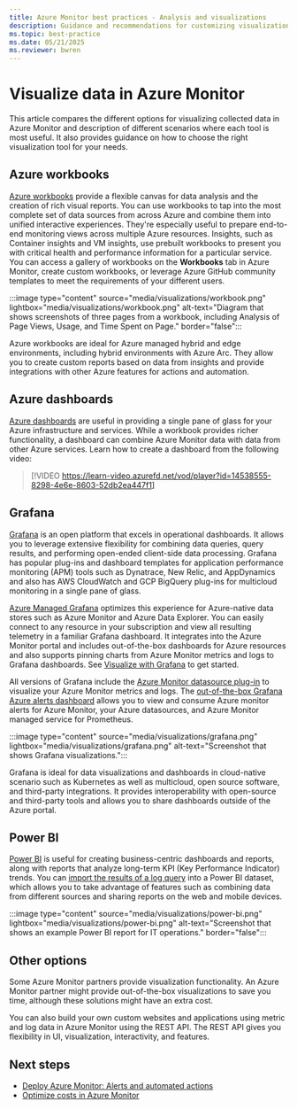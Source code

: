 ```yaml
---
title: Azure Monitor best practices - Analysis and visualizations
description: Guidance and recommendations for customizing visualizations beyond standard analysis features in Azure Monitor.
ms.topic: best-practice
ms.date: 05/21/2025
ms.reviewer: bwren
---
```


# Visualize data in Azure Monitor

This article compares the different options for visualizing collected data in Azure Monitor and description of different scenarios where each tool is most useful. It also provides guidance on how to choose the right visualization tool for your needs.

## Azure workbooks

[Azure workbooks](../visualize/workbooks-overview.md) provide a flexible canvas for data analysis and the creation of rich visual reports. You can use workbooks to tap into the most complete set of data sources from across Azure and combine them into unified interactive experiences. They're especially useful to prepare end-to-end monitoring views across multiple Azure resources. Insights, such as Container insights and VM insights, use prebuilt workbooks to present you with critical health and performance information for a particular service. You can access a gallery of workbooks on the **Workbooks** tab in Azure Monitor, create custom workbooks, or leverage Azure GitHub community templates to meet the requirements of your different users.

:::image type="content" source="media/visualizations/workbook.png" lightbox="media/visualizations/workbook.png" alt-text="Diagram that shows screenshots of three pages from a workbook, including Analysis of Page Views, Usage, and Time Spent on Page." border="false":::

Azure workbooks are ideal for Azure managed hybrid and edge environments, including hybrid environments with Azure Arc. They allow you to create custom reports based on data from insights and provide integrations with other Azure features for actions and automation.

## Azure dashboards

[Azure dashboards](/azure/azure-portal/azure-portal-dashboards) are useful in providing a single pane of glass for your Azure infrastructure and services. While a workbook provides richer functionality, a dashboard can combine Azure Monitor data with data from other Azure services. Learn how to create a dashboard from the following video:

> [!VIDEO https://learn-video.azurefd.net/vod/player?id=14538555-8298-4e6e-8603-52db2ea447f1]


## Grafana

[Grafana](https://grafana.com/) is an open platform that excels in operational dashboards. It allows you to leverage extensive flexibility for combining data queries, query results, and performing open-ended client-side data processing. Grafana has popular plug-ins and dashboard templates for application performance monitoring (APM) tools such as Dynatrace, New Relic, and AppDynamics and also has AWS CloudWatch and GCP BigQuery plug-ins for multicloud monitoring in a single pane of glass.

[Azure Managed Grafana](/azure/managed-grafana/overview) optimizes this experience for Azure-native data stores such as Azure Monitor and Azure Data Explorer. You can easily connect to any resource in your subscription and view all resulting telemetry in a familiar Grafana dashboard. It integrates into the Azure Monitor portal and includes out-of-the-box dashboards for Azure resources and also supports pinning charts from Azure Monitor metrics and logs to Grafana dashboards. See [Visualize with Grafana](../visualize/visualize-grafana-overview.md) to get started.

All versions of Grafana include the [Azure Monitor datasource plug-in](../visualize/visualize-grafana-overview.md) to visualize your Azure Monitor metrics and logs. The [out-of-the-box Grafana Azure alerts dashboard](https://grafana.com/grafana/dashboards/15128-azure-alert-consumption/) allows you to view and consume Azure monitor alerts for Azure Monitor, your Azure datasources, and Azure Monitor managed service for Prometheus.

:::image type="content" source="media/visualizations/grafana.png" lightbox="media/visualizations/grafana.png" alt-text="Screenshot that shows Grafana visualizations.":::

Grafana is ideal for data visualizations and dashboards in cloud-native scenario such as Kubernetes as well as multicloud, open source software, and third-party integrations. It provides interoperability with open-source and third-party tools and allows you to share dashboards outside of the Azure portal.

## Power BI

[Power BI](https://powerbi.microsoft.com/documentation/powerbi-service-get-started/) is useful for creating business-centric dashboards and reports, along with reports that analyze long-term KPI (Key Performance Indicator) trends. You can [import the results of a log query](../logs/log-powerbi.md) into a Power BI dataset, which allows you to take advantage of features such as combining data from different sources and sharing reports on the web and mobile devices.

:::image type="content" source="media/visualizations/power-bi.png" lightbox="media/visualizations/power-bi.png" alt-text="Screenshot that shows an example Power BI report for IT operations." border="false":::


## Other options

Some Azure Monitor partners provide visualization functionality. An Azure Monitor partner might provide out-of-the-box visualizations to save you time, although these solutions might have an extra cost.

You can also build your own custom websites and applications using metric and log data in Azure Monitor using the REST API. The REST API gives you flexibility in UI, visualization, interactivity, and features.

## Next steps

* [Deploy Azure Monitor: Alerts and automated actions](../alerts/best-practices-alerts.md)
* [Optimize costs in Azure Monitor](best-practices-cost.md)

